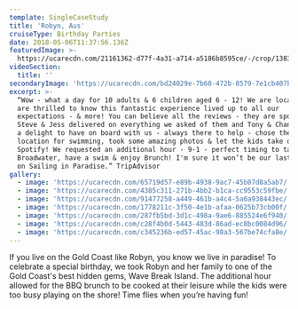 ```yaml
---
template: SingleCaseStudy
title: 'Robyn, Aus'
cruiseType: Birthday Parties
date: 2018-05-06T11:37:56.136Z
featuredImage: >-
  https://ucarecdn.com/21161362-d77f-4a31-a714-a5186b8595ce/-/crop/1383x872/103,0/-/preview/
videoSection:
  title: ''
secondaryImage: 'https://ucarecdn.com/bd24029e-7b60-472b-8579-7e1cb407bec1/'
excerpt: >-
  “Wow - what a day for 10 adults & 6 children aged 6 - 12! We are locals and
  are thrilled to know this fantastic experience lived up to all our
  expectations - & more! You can believe all the reviews - they are spot on!
  Steve & Jess delivered on everything we asked of them and Tony & Chanelle were
  a delight to have on board with us - always there to help - chose the perfect
  location for swimming, took some amazing photos & let the kids take over
  Spotify! We requested an additional hour - 9-1 - perfect timing to take in the
  Broadwater, have a swim & enjoy Brunch! I'm sure it won’t be our last venture
  on Sailing in Paradise.” TripAdvisor
gallery:
  - image: 'https://ucarecdn.com/65719d57-e89b-4938-9ac7-45b07d8a5ab7/'
  - image: 'https://ucarecdn.com/4385c311-271b-4bb2-b1ca-cc9553c59fbe/'
  - image: 'https://ucarecdn.com/91477258-a449-461b-a4c4-5a6a938443ec/'
  - image: 'https://ucarecdn.com/1778211c-3f50-4e1b-afaa-0625b73cb00f/'
  - image: 'https://ucarecdn.com/287fb5bd-3d1c-498a-9ae6-885524e6f940/'
  - image: 'https://ucarecdn.com/c28f4b0d-5443-483d-86ad-ec8bc0084d96/'
  - image: 'https://ucarecdn.com/c345236b-ed57-45ac-98a3-567be74cfa8e/'
---
```

If you live on the Gold Coast like Robyn, you know we live in paradise! To celebrate a special birthday, we took Robyn and her family to one of the Gold Coast's best hidden gems, Wave Break Island. The additional hour allowed for the BBQ brunch to be cooked at their leisure while the kids were too busy playing on the shore! Time flies when you’re having fun!
